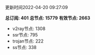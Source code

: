 更新时间2022-04-20 09:27:09

**总订阅: 401**
**总节点: 15779**
**有效节点: 2663**
- v2ray节点: 1308
- ssr节点: 795
- trojan节点: 222
- ss节点: 338
